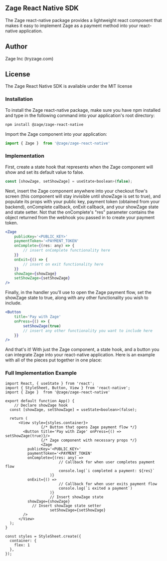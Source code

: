 ## Zage React Native SDK
The Zage react-native package provides a lightweight react component that makes it easy to implement Zage as a payment method into your react-native application. 

## Author

Zage Inc (tryzage.com)

## License

The Zage React Native SDK is available under the MIT license

### Installation 

To install the Zage react-native package, make sure you have npm installed and type in the following command into your application's root directory:
    
```markdown
npm install @zage/zage-react-native 
```
    
Import the Zage component into your application:

```jsx
import { Zage }  from '@zage/zage-react-native' 
```

### Implementation

First, create a state hook that represents when the Zage component will show and set its default value to false. 

```jsx
const [showZage, setShowZage] = useState<boolean>(false);
```

Next, insert the Zage component anywhere into your checkout flow's screen (this component will stay invisible until showZage is set to true), and populate its props with your public key, payment token (obtained from your backend), onComplete callback, onExit callback, and your showZage state and state setter. Not that the onComplete's "res" parameter contains the object returned from the webhook you passed in to create your payment token. 

```jsx
<Zage
	publicKey='<PUBLIC_KEY>'
	paymentToken='<PAYMENT_TOKEN'
	onComplete={(res: any) => {
		// insert onComplete functionality here 
	}}
	onExit={() => {
		// insert on exit functionality here 
	}} 
	showZage={showZage}
	setShowZage={setShowZage}
/>
```

Finally, in the handler you'll use to open the Zage payment flow, set the showZage state to true, along with any other functionality you wish to include. 

```jsx
<Button 
	title='Pay with Zage' 
	onPress={() => {
		setShowZage(true)
		// insert any other functionality you want to include here 
	}}
/>
```

And that's it! With just the Zage component, a state hook, and a button you can integrate Zage into your react-native application. Here is an example with all of the pieces put together in one place: 

### Full Implementation Example

```tsx
import React, { useState } from 'react';
import { StyleSheet, Button, View } from 'react-native';
import { Zage }  from '@zage/zage-react-native'

export default function App() {
	// Declare showZage hook 
  const [showZage, setShowZage] = useState<boolean>(false);

  return (
      <View style={styles.container}>
				{/* Button that opens Zage payment flow */}
        <Button title='Pay with Zage' onPress={() => setShowZage(true)}/>
				{/* Zage component with necessary props */}        
				<Zage
          publicKey='<PUBLIC_KEY>'
          paymentToken='<PAYMENT_TOKEN'
          onComplete={(res: any) => 
						// Callback for when user completes payment flow
						console.log(`i completed a payment: ${res}`
					)}
          onExit={() => 
						// Callback for when user exits payment flow
						console.log(`i exited a payment`)
					)} 
					// Insert showZage state 
          showZage={showZage}
	        // Insert showZage state setter 
					setShowZage={setShowZage}
        />
      </View>
  );
}

const styles = StyleSheet.create({
  container: {
    flex: 1
  },
});
```